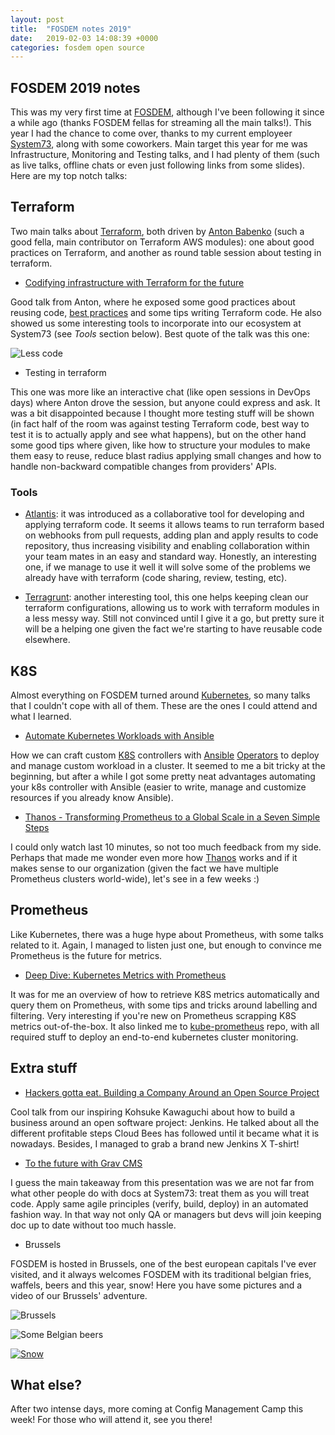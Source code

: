 ```yaml
---
layout: post
title:  "FOSDEM notes 2019"
date:   2019-02-03 14:08:39 +0000
categories: fosdem open source
---
```


## FOSDEM 2019 notes

This was my very first time at [FOSDEM][fosdem], although I've been following it since a while ago (thanks FOSDEM fellas for streaming 
all the main talks!). This year I had the chance to come over, thanks to my current employeer [System73][system73], along with some
coworkers. Main target this year for me was Infrastructure, Monitoring and Testing talks, and I had plenty of them (such as live
talks, offline chats or even just following links from some slides). Here are my top notch talks:

## Terraform

Two main talks about [Terraform][terraform], both driven by [Anton Babenko][anton] (such a good fella, main contributor on Terraform
AWS modules): one about good practices on Terraform, and another as round table session about testing in terraform. 

* [Codifying infrastructure with Terraform for the future][terraform_best_practices] 

Good talk from Anton, where he exposed some good practices about reusing code, [best practices][bestpractices] and some tips writing
Terraform code. He also showed us some interesting tools to incorporate into our ecosystem at System73 (see _Tools_ section below). 
Best quote of the talk was this one:

![Less code](/terraform.jpeg)

* Testing in terraform

This one was more like an interactive chat (like open sessions in DevOps days) where Anton drove the session, but anyone could express
and ask. It was a bit disappointed because I thought more testing stuff will be shown (in fact half of the room was against testing 
Terraform code, best way to test it is to actually apply and see what happens), but on the other hand some good tips where given, like
how to structure your modules to make them easy to reuse, reduce blast radius applying small changes and how to handle non-backward 
compatible changes from providers' APIs. 

### Tools

* [Atlantis][atlantis]: it was introduced as a collaborative tool for developing and applying terraform code. It seems it allows teams
to run terraform based on webhooks from pull requests, adding plan and apply results to code repository, thus increasing visibility and
enabling collaboration within your team mates in an easy and standard way. Honestly, an interesting one, if we manage to use it well it
will solve some of the problems we already have with terraform (code sharing, review, testing, etc).

* [Terragrunt][terragrunt]: another interesting tool, this one helps keeping clean our terraform configurations, allowing us to work with
terraform modules in a less messy way. Still not convinced until I give it a go, but pretty sure it will be a helping one given the fact
we're starting to have reusable code elsewhere.

## K8S

Almost everything on FOSDEM turned around [Kubernetes][kubernetes], so many talks that I couldn't cope with all of them. These are the
ones I could attend and what I learned.

* [Automate Kubernetes Workloads with Ansible][kubernetesworkloads]

How we can craft custom [K8S][kubernetes] controllers with [Ansible][ansible] [Operators][ansible-operators] to deploy and manage custom
workload in a cluster. It seemed to me a bit tricky at the beginning, but after a while I got some pretty neat advantages automating your
k8s controller with Ansible (easier to write, manage and customize resources if you already know Ansible).

* [Thanos - Transforming Prometheus to a Global Scale in a Seven Simple Steps][thanosglobalprometheus]

I could only watch last 10 minutes, so not too much feedback from my side. Perhaps that made me wonder even more how [Thanos][thanos] works and if
it makes sense to our organization (given the fact we have multiple Prometheus clusters world-wide), let's see in a few weeks :) 

## Prometheus

Like Kubernetes, there was a huge hype about Prometheus, with some talks related to it. Again, I managed to listen just one, but enough
to convince me Prometheus is the future for metrics.

* [Deep Dive: Kubernetes Metrics with Prometheus][deepdive]

It was for me an overview of how to retrieve K8S metrics automatically and query them on Prometheus, with some tips and tricks around
labelling and filtering. Very interesting if you're new on Prometheus scrapping K8S metrics out-of-the-box. It also linked me to 
[kube-prometheus][kube-prometheus] repo, with all required stuff to deploy an end-to-end kubernetes cluster monitoring.

## Extra stuff

* [Hackers gotta eat. Building a Company Around an Open Source Project][hackerseat] 

Cool talk from our inspiring Kohsuke Kawaguchi about how to build a business around an open software project: Jenkins.
He talked about all the different profitable steps Cloud Bees has followed until it became what it is nowadays. Besides,
I managed to grab a brand new Jenkins X T-shirt! 

* [To the future with Grav CMS][toolthedocs]

I guess the main takeaway from this presentation was we are not far from what other people do with docs at System73: treat them
as you will treat code. Apply same agile principles (verify, build, deploy) in an automated fashion way. In that way not only QA or
managers but devs will join keeping doc up to date without too much hassle.

* Brussels

FOSDEM is hosted in Brussels, one of the best european capitals I've ever visited, and it always welcomes FOSDEM with
its traditional belgian fries, waffels, beers and this year, snow! Here you have some pictures and a video of our 
Brussels' adventure.

![Brussels](/python.jpeg)

![Some Belgian beers](/beer.jpeg)

[![Snow](/snow.png)](https://www.juancarloscastillocano.es/snow.mp4)

## What else?

After two intense days, more coming at Config Management Camp this week! For those who will attend it, see you there!

[fosdem]:https://fosdem.org
[system73]:https://system73.com
[kubernetes]:https://kubernetes.io
[ansible]:https://www.ansible.com
[terraform_best_practices]:https://fosdem.org/2019/schedule/event/terraform_best_practices/
[bestpractices]:https://www.terraform-best-practices.com/
[terraform]:https://www.terraform.io
[atlantis]:https://github.com/runatlantis/atlantis
[terragrunt]:https://github.com/gruntwork-io/terragrunt
[anton]:https://fosdem.org/2019/schedule/speaker/anton_babenko/
[deepdive]:https://fosdem.org/2019/schedule/event/deep_dive_kubernetes_metrics_with_prometheus/
[ansible-operators]:https://opensource.com/article/18/10/ansible-operators-kubernetes
[kubernetesworkloads]:https://fosdem.org/2019/schedule/event/automate_kubernetes_ansible/
[thanosglobalprometheus]:https://fosdem.org/2019/schedule/event/thanos_transforming_prometheus_to_a_global_scale_in_a_seven_simple_steps/
[thanos]:https://github.com/improbable-eng/thanos
[multicloudkubernetes]:https://gitlab.com/multicloud-openstack-k8s/clusters
[hackerseat]:https://fosdem.org/2019/schedule/event/community_hackers_gotta_eat/
[kube-prometheus]:https://github.com/coreos/kube-prometheus
[toolthedocs]:https://fosdem.org/2019/schedule/event/gravcms/
